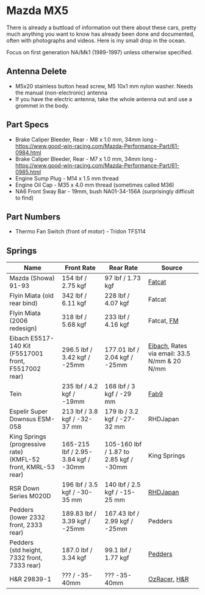 # Mazda MX5

There is already a buttload of information out there about these cars, pretty much anything you want to know has already been done and documented, often with photographs and videos. Here is my small drop in the ocean.

Focus on first generation NA/Mk1 (1989-1997) unless otherwise specified.

## Antenna Delete

* M5x20 stainless button head screw, M5 10x1 mm nylon washer. Needs the manual (non-electronic) antenna
* If you have the electric antenna, take the whole antenna out and use a grommet in the body.

## Part Specs

* Brake Caliper Bleeder, Rear - M8 x 1.0 mm, 34mm long - https://www.good-win-racing.com/Mazda-Performance-Part/61-0984.html
* Brake Caliper Bleeder, Rear - M7 x 1.0 mm, 34mm long - https://www.good-win-racing.com/Mazda-Performance-Part/61-0985.html
* Engine Sump Plug - M14 x 1.5 mm thread
* Engine Oil Cap - M35 x 4.0 mm thread (sometimes called M36)
* NA6 Front Sway Bar - 19mm, bush NA01-34-156A (surprisingly difficult to find)

## Part Numbers

* Thermo Fan Switch (front of motor) - Tridon TFS114

## Springs

| Name | Front Rate | Rear Rate | Source |
|------|------------|-----------|--------|
| Mazda (Showa) 91-93 | 154 lbf / 2.75 kgf | 97 lbf / 1.73 kgf | [Fatcat](https://web.archive.org/web/20130903094019/http://www.fatcatmotorsports.com/FRC_1_6NA/FCM_MSDS_1_6NA.htm) |
| Flyin Miata (old rear bind) | 342 lbf / 6.11 kgf | 228 lbf / 4.07 kgf | Fatcat |
| Flyin Miata (2006 redesign) | 318 lbf / 5.68 kgf | 233 lbf / 4.16 kgf | Fatcat, [FM](https://flyinmiata.com/products/na-flyin-miata-springs) |
| Eibach E5517-140 Kit<br>(F5517001 front, F5517002 rear) | 296.5 lbf / 3.42 kgf / -25mm | 177.01 lbf / 2.04 kgf / -25mm | [Eibach](https://www.eibachshop.co.uk/products/eibach-pro-kit-lowering-springs-e5517-140), Rates via email: 33.5 N/mm & 20 N/mm |
| Tein | 235 lbf / 4.2 kgf / -19mm | 168 lbf / 3 kgf / -29 mm | [Fab9](https://fab9tuning.com/tein-lowering-springs/) |
| Espelir Super Downsus ESM-058 | 213 lbf / 3.8 kgf / -32-37 mm | 179 lb / 3.2 kgf / -27-32 mm | RHDJapan |
| King Springs (progressive rate)<br>(KMFL-52 front, KMRL-53 rear) | 165-215 lbf / 2.95-3.84 kgf / -30mm | 105-160 lbf / 1.87 to 2.85 kgf / -30mm | King Springs |
| RSR Down Series M020D | 196 lbf / 3.5 kgf / -30-35 mm | 140 lbf / 2.5 kgf / -15-25 mm | [RHDJapan](https://www.rhdjapan.com/rs-r-down-series-coil-spring-suspension-full-set-na6ce-na8c.html) |
| Pedders<br>(lower 2332 front, 2333 rear) | 189.83 lbf / 3.39 kgf / -25mm | 167.43 lbf / 2.99 kgf / -25mm | Pedders |
| Pedders<br>(std height, 7332 front, 7333 rear) | 187.0 lbf / 3.34 kgf | 99.1 lbf / 1.77 kgf | [Pedders](https://shop.pedders.com.au/v/mazda-mx-5-na-1-6-na6c-1989-1993-petrol-convertible/c/all) |
| H&R 29839-1 | ??? / -35-40mm | ??? -35-40mm | [OzRacer](https://www.ozracer.com.au/products/35mm-lowering-sport-springs-for-the-mazda-mx-5-na), [H&R](https://www.h-r.com/en/article/?articlenr=29839-1&datasuppliernr=5060)